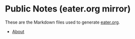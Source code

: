 # Public Notes (eater.org mirror)

These are the Markdown files used to generate [eater.org](https://www.eater.org/pub).

- [About](index.md)
